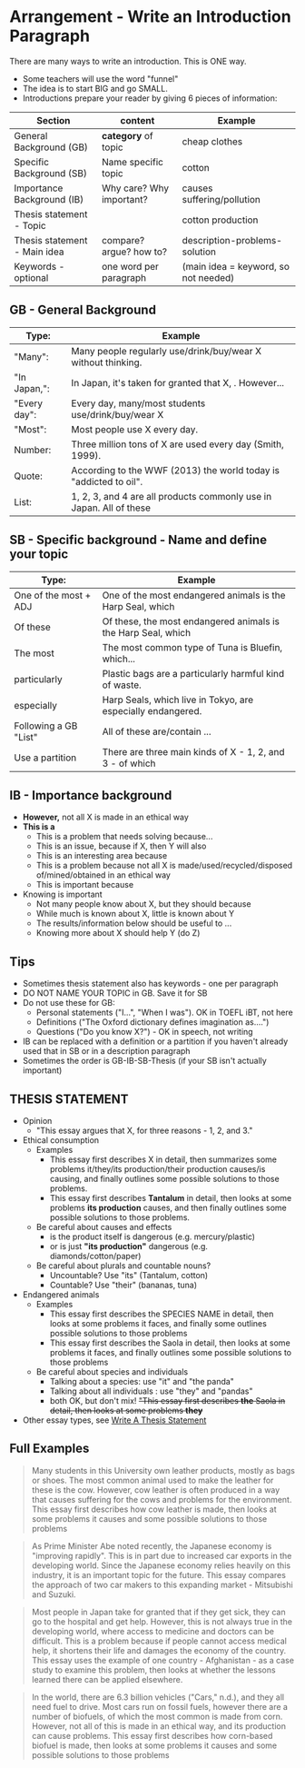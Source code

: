 # Arrangement - Write an Introduction Paragraph
There are many ways to write an introduction. This is ONE way. 

* Some teachers will use the word "funnel"
* The idea is to start BIG and go SMALL. 
* Introductions prepare your reader by giving 6 pieces of information:


|Section                         |content                     |Example |
|--------------------------------|--------------------        |---------------|
|General Background (GB)         | __category__ of topic       |cheap clothes|
|Specific Background (SB)        |Name specific topic         |cotton|
|Importance Background (IB)      |Why care? Why important?    |causes suffering/pollution|  
|Thesis statement - Topic        |                            |cotton production|
|Thesis statement - Main idea    |compare? argue? how to?     |description-problems-solution|
|Keywords - optional             |one word per paragraph      |(main idea = keyword, so not needed)|


## GB - General Background

|Type:           |Example                                      |
|----------------|--------                                      |
|"Many":         |Many people regularly use/drink/buy/wear X without thinking.|
|"In Japan,":    |In Japan, it's taken for granted that X, . However...|
|"Every day":    |Every day, many/most students use/drink/buy/wear X|
|"Most":         |Most people use X every day.|
|Number:         |Three million tons of X are used every day (Smith, 1999).|
|Quote:          |According to the WWF (2013) the world today is "addicted to oil".|
|List:           |1, 2, 3, and 4 are all products commonly use in Japan. All of these |
 

## SB - Specific background - Name and define your topic

|Type:                   |Example           |
|------------------------|-------------------|
|One of the most + ADJ   |One of the most endangered animals is the Harp Seal, which|
|Of these                |Of these, the most endangered animals is the Harp Seal, which|
|The most                |The most common type of Tuna is Bluefin, which...|
|particularly            |Plastic bags are a particularly harmful kind of waste.|
|especially              |Harp Seals, which live in Tokyo, are especially endangered.|
|Following a GB "List"   |All of these are/contain ...|
|Use a partition         |There are three main kinds of X - 1, 2, and 3 - of which|

## IB - Importance background
* __However,__ not all X is made in an ethical way
* __This is a__
    * This is a problem that needs solving because...
    * This is an issue, because if X, then Y will also
    * This is an interesting area because
    * This is a problem because not all X is made/used/recycled/disposed of/mined/obtained in an ethical way
    * This is important because
* Knowing is important
    * Not many people know about X, but they should because
    * While much is known about X, little is known about Y
    * The results/information below should be useful to ...
    * Knowing more about X should help Y (do Z)

## Tips
* Sometimes thesis statement also has keywords - one per paragraph
* DO NOT NAME YOUR TOPIC in GB. Save it for SB
* Do not use these for GB:
    * Personal statements ("I...", "When I was"). OK in TOEFL iBT, not here
    * Definitions ("The Oxford dictionary defines imagination as....")
    * Questions ("Do you know X?") - OK in speech, not writing
* IB can be replaced with a definition or a partition if you haven't already used that in SB or in a description paragraph
* Sometimes the order is GB-IB-SB-Thesis (if your SB isn't actually important)



## THESIS STATEMENT
* Opinion 
    * "This essay argues that X, for three reasons - 1, 2, and 3."
* Ethical consumption
    * Examples
        * This essay first describes X in detail, then summarizes some problems it/they/its production/their production causes/is causing, and finally outlines some possible solutions to those problems.
        * This essay first describes __Tantalum__ in detail, then looks at some problems __its production__ causes, and then finally outlines some possible solutions to those problems.
    * Be careful about causes and effects
        * is the product itself is dangerous (e.g. mercury/plastic)
        * or is just __"its production"__ dangerous (e.g. diamonds/cotton/paper)
    * Be careful about plurals and countable nouns?
        * Uncountable? Use "its" (Tantalum, cotton)
        * Countable? Use "their" (bananas, tuna)
* Endangered animals
    * Examples
        * This essay first describes the SPECIES NAME in detail, then looks at some problems it faces, and finally some outlines possible solutions to those problems
        * This essay first describes the Saola in detail, then looks at some problems it faces, and finally outlines some possible solutions to those problems
    * Be careful about species and individuals
        * Talking about a species: use "it" and "the panda"
        * Talking about all individuals : use "they" and "pandas"
        * both OK, but don't mix! ~~"This essay first describes __the__ Saola in detail, then looks at some problems __they__~~
* Other essay types, see [Write A Thesis Statement](Style-WriteAThesisStatement)


##  Full Examples
> Many students in this University own leather products, mostly as bags or shoes. The most common animal used to make the leather for these is the cow. However, cow leather is often produced in a way that causes suffering for the cows and problems for the environment. This essay first describes how cow leather is made, then looks at some problems it causes and some possible solutions to those problems


> As Prime Minister Abe noted recently, the Japanese economy is "improving rapidly". This is in part due to increased car exports in the developing world. Since the Japanese economy relies heavily on this industry, it is an important topic for the future. This essay compares the approach of two car makers to this expanding market - Mitsubishi and Suzuki. 


> Most people in Japan take for granted that if they get sick, they can go to the hospital and get help. However, this is not always true in the developing world, where access to medicine and doctors can be difficult. This is a problem because if people cannot access medical help, it shortens their life and damages the economy of the country. This essay uses the example of one country - Afghanistan - as a case study to examine this problem, then looks at whether the lessons learned there can be applied elsewhere.


> In the world, there are 6.3 billion vehicles ("Cars," n.d.), and they all need fuel to drive. Most cars run on fossil fuels, however there are a number of biofuels, of which the most common is made from corn. However, not all of this is made in an ethical way, and its production can cause problems. This essay first describes how corn-based biofuel is made, then looks at some problems it causes and some possible solutions to those problems




 